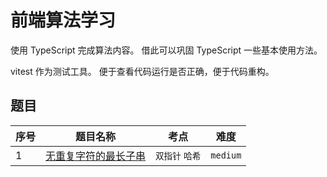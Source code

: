 # 前端算法学习

使用 TypeScript 完成算法内容。
借此可以巩固 TypeScript 一些基本使用方法。

vitest 作为测试工具。
便于查看代码运行是否正确，便于代码重构。

## 题目

| 序号 | 题目名称                                              | 考点            | 难度     |
| ---- | ----------------------------------------------------- | --------------- | -------- |
| 1    | [无重复字符的最长子串](./01-length-of-longest-subset) | `双指针` `哈希` | `medium` |
